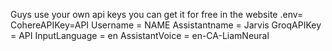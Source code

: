 Guys use your own api keys you can get it for free in the website 
.env=
CohereAPIKey=API
Username = NAME
Assistantname = Jarvis
GroqAPIKey = API
InputLanguage = en
AssistantVoice = en-CA-LiamNeural
